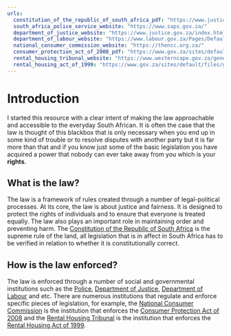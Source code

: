 ```yaml
---
urls:
  constitution_of_the_republic_of_south_africa_pdf: "https://www.justice.gov.za/legislation/constitution/saconstitution-web-eng.pdf"
  south_africa_police_service_website: "https://www.saps.gov.za/"
  department_of_justice_website: "https://www.justice.gov.za/index.html"
  department_of_labour_website: "https://www.labour.gov.za/Pages/Default.aspx"
  national_consumer_commission_website: "https://thencc.org.za/"
  consumer_protection_act_of_2008_pdf: "https://www.gov.za/sites/default/files/32186_467.pdf"
  rental_housing_tribunal_website: "https://www.westerncape.gov.za/general-publication/rental-housing-tribunal"
  rental_housing_act_of_1999: "https://www.gov.za/sites/default/files/gcis_document/201409/a50-99.pdf"
---
```


# Introduction

I started this resource with a clear intent of making the law approachable and accessible to the everyday South African. It is often the case that the law is thought of this blackbox that is only necessary when you end up in some kind of trouble or to resolve disputes with another party but it is far more than that and if you know just some of the basic legislation you have acquired a power that nobody can ever take away from you which is your **rights**.

## What is the law?

The law is a framework of rules created through a number of legal-political processes. At its core, the law is about justice and fairness. It is designed to protect the rights of individuals and to ensure that everyone is treated equally. The law also plays an important role in maintaining order and preventing harm. The [Constitution of the Republic of South Africa]({{$frontmatter.urls.constitution_of_the_republic_of_south_africa_pdf}}) is the supreme rule of the land, all legislation that is in affect in South Africa has to be verified in relation to whether it is constitutionally correct.

## How is the law enforced?

The law is enforced through a number of social and governmental institutions such as the [Police]({{$frontmatter.urls.south_africa_police_service_website}}), [Department of Justice]({{$frontmatter.urls.department_of_justice_website}}), [Department of Labour]({{$frontmatter.urls.department_of_labour_website}}) and etc. There are numerous institutions that regulate and enforce specific pieces of legislation, for example, the [National Consumer Commission]({{$frontmatter.urls.national_consumer_commission_website}}) is the institution that enforces the [Consumer Protection Act of 2008]({{$frontmatter.urls.consumer_protection_act_of_2008_pdf}}) and the [Rental Housing Tribunal]({{$frontmatter.urls.rental_housing_tribunal_website}}) is the institution that enforces the [Rental Housing Act of 1999]({{$frontmatter.urls.rental_housing_act_of_1999}}).